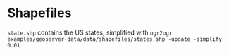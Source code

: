 # Shapefiles

`state.shp` contains the US states, simplified with `ogr2ogr examples/geoserver-data/data/shapefiles/states.shp -update -simplify 0.01`
